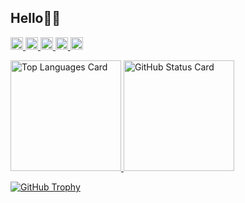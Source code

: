 ## Hello👋🏻

<p align="left">
  <a target="_blank" rel="noopener noreferrer" href="https://github.com/ryota-k0827/ryota-k0827/">
    <img src="https://komarev.com/ghpvc/?username=ryota-k0827&style=for-the-badge" height="20px" alt="Profile Views" />
  </a>
  <a target="_blank" rel="noopener noreferrer" href="http://twitter.com/ryotaneko827">
    <img height="20" src="https://img.shields.io/twitter/follow/ryotaneko827?label=Twitter&logo=twitter&style=for-the-badge" height="20px" alt="Twitter Followers" />
  </a>
  <a target="_blank" rel="noopener noreferrer" href="https://github.com/ryota-k0827?tab=followers">
    <img height="20" src="https://img.shields.io/github/followers/ryota-k0827?label=follow&logo=github&style=for-the-badge" height="20px" alt="GitHub Followers" />
  </a>
  <!-- Like のバッジ -->
  <a target="_blank" rel="noopener noreferrer" href="https://zenn.dev/dani_rk">
    <img src="https://zenn.badge.nikaera.com/s/dani_rk/likes?style=for-the-badge" alt="Zenn Likes" height="20px" />
  </a>

  <!-- Articles のバッジ -->
  <!-- <a target="_blank" rel="noopener noreferrer" href="https://zenn.dev/dani_rk/articles">
    <img src="https://zenn.badge.nikaera.com/s/dani_rk/articles?style=for-the-badge" alt="Zenn Articles" height="20px" />
  </a> -->

  <!-- Followers のバッジ -->
  <a target="_blank" rel="noopener noreferrer" href="https://zenn.dev/dani_rk/followers">
    <img src="https://zenn.badge.nikaera.com/s/dani_rk/followers?style=for-the-badge" alt="Zenn Followers" height="20px" />
  </a>

  <!-- Books のバッジ -->
  <!-- <a target="_blank" rel="noopener noreferrer" href="https://zenn.dev/dani_rk/books">
    <img src="https://zenn.badge.nikaera.com/s/dani_rk/books?style=for-the-badge" alt="Zenn Books" height="20px" />
  </a> -->

  <!-- Scraps のバッジ -->
  <!-- <a target="_blank" rel="noopener noreferrer" href="https://zenn.dev/dani_rk/scraps">
    <img src="https://zenn.badge.nikaera.com/s/dani_rk/scraps?style=for-the-badge" alt="Zenn Scraps" height="20px" />
  </a> -->
</p>

<p align="left">
  <a href="#">
    <img alt="Top Languages Card" height="177px" src="https://github-readme-stats.vercel.app/api/top-langs/?username=ryota-k0827&theme=tokyonight&hide_border=true&layout=compact" />
  </a>
  <a href="#">
    <img alt="GitHub Status Card" height="177px" src="https://github-readme-stats.vercel.app/api?username=ryota-k0827&count_private=true&theme=tokyonight&hide_border=true" />
  </a>
</p>

<a href="#">
  <img alt="GitHub Trophy" src="https://github-profile-trophy.vercel.app/?username=ryota-k0827&theme=tokyonight&no-frame=true&column=7&margin-w=10" />
</a>



<!-- 
![GitHub Extra Pins](https://github-readme-stats.vercel.app/api/pin/?username=ryota-k0827&repo=Smartendance&theme=algolia)
![GitHub Extra Pins](https://github-readme-stats.vercel.app/api/pin/?username=ryota-k0827&repo=SmartendanceApp&theme=algolia)
 -->
